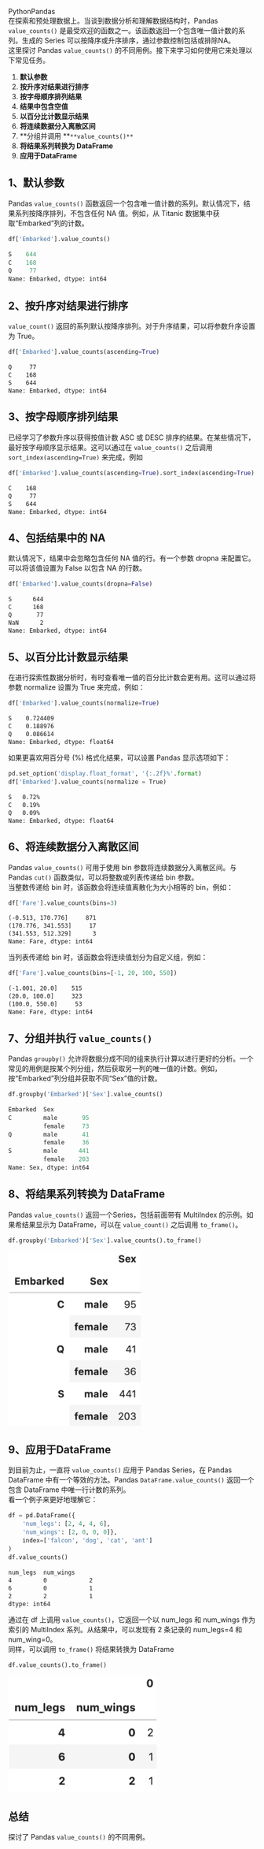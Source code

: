 PythonPandas<br />在探索和预处理数据上。当谈到数据分析和理解数据结构时，Pandas `value_counts()` 是最受欢迎的函数之一。该函数返回一个包含唯一值计数的系列。生成的 Series 可以按降序或升序排序，通过参数控制包括或排除NA。<br />这里探讨 Pandas `value_counts()` 的不同用例。接下来学习如何使用它来处理以下常见任务。

1. **默认参数**
2. **按升序对结果进行排序**
3. **按字母顺序排列结果**
4. **结果中包含空值**
5. **以百分比计数显示结果**
6. **将连续数据分入离散区间**
7. **分组并调用 **`**value_counts()**`
8. **将结果系列转换为 DataFrame**
9. **应用于DataFrame**
<a name="ZD8Yx"></a>
## 1、默认参数
Pandas `value_counts()` 函数返回一个包含唯一值计数的系列。默认情况下，结果系列按降序排列，不包含任何 NA 值。例如，从 Titanic 数据集中获取“Embarked”列的计数。
```python
df['Embarked'].value_counts()
```
```python
S    644 
C    168 
Q     77 
Name: Embarked, dtype: int64
```
<a name="iNf9Z"></a>
## 2、按升序对结果进行排序
`value_count()` 返回的系列默认按降序排列。对于升序结果，可以将参数升序设置为 True。
```python
df['Embarked'].value_counts(ascending=True)
```
```
Q     77 
C    168 
S    644 
Name: Embarked, dtype: int64
```
<a name="IGBNr"></a>
## 3、按字母顺序排列结果
已经学习了参数升序以获得按值计数 ASC 或 DESC 排序的结果。在某些情况下，最好按字母顺序显示结果。这可以通过在 `value_counts()` 之后调用 `sort_index(ascending=True)` 来完成，例如
```python
df['Embarked'].value_counts(ascending=True).sort_index(ascending=True)
```
```
C    168 
Q     77 
S    644 
Name: Embarked, dtype: int64
```
<a name="wVmex"></a>
## 4、包括结果中的 NA
默认情况下，结果中会忽略包含任何 NA 值的行。有一个参数 dropna 来配置它。可以将该值设置为 False 以包含 NA 的行数。
```python
df['Embarked'].value_counts(dropna=False)
```
```
S      644 
C      168 
Q       77 
NaN      2 
Name: Embarked, dtype: int64
```
<a name="cqVls"></a>
## 5、以百分比计数显示结果
在进行探索性数据分析时，有时查看唯一值的百分比计数会更有用。这可以通过将参数 normalize 设置为 True 来完成，例如：
```python
df['Embarked'].value_counts(normalize=True)
```
```
S    0.724409 
C    0.188976 
Q    0.086614 
Name: Embarked, dtype: float64
```
如果更喜欢用百分号 (%) 格式化结果，可以设置 Pandas 显示选项如下：
```python
pd.set_option('display.float_format', '{:.2f}%'.format) 
df['Embarked'].value_counts(normalize = True)
```
```
S   0.72% 
C   0.19% 
Q   0.09% 
Name: Embarked, dtype: float64
```
<a name="bbyZ6"></a>
## 6、将连续数据分入离散区间
Pandas `value_counts()` 可用于使用 bin 参数将连续数据分入离散区间。与 Pandas `cut()` 函数类似，可以将整数或列表传递给 bin 参数。<br />当整数传递给 bin 时，该函数会将连续值离散化为大小相等的 bin，例如：
```python
df['Fare'].value_counts(bins=3)
```
```
(-0.513, 170.776]     871 
(170.776, 341.553]     17 
(341.553, 512.329]      3 
Name: Fare, dtype: int64
```
当列表传递给 bin 时，该函数会将连续值划分为自定义组，例如：
```python
df['Fare'].value_counts(bins=[-1, 20, 100, 550])
```
```
(-1.001, 20.0]    515 
(20.0, 100.0]     323 
(100.0, 550.0]     53 
Name: Fare, dtype: int64
```
<a name="dynvZ"></a>
## 7、分组并执行 `value_counts()`
Pandas `groupby()` 允许将数据分成不同的组来执行计算以进行更好的分析。一个常见的用例是按某个列分组，然后获取另一列的唯一值的计数。例如，按“Embarked”列分组并获取不同“Sex”值的计数。
```python
df.groupby('Embarked')['Sex'].value_counts() 
```
```python
Embarked  Sex    
C         male       95 
          female     73 
Q         male       41 
          female     36 
S         male      441 
          female    203 
Name: Sex, dtype: int64
```
<a name="eeku6"></a>
## 8、将结果系列转换为 DataFrame
Pandas `value_counts()` 返回一个Series，包括前面带有 MultiIndex 的示例。如果希结果显示为 DataFrame，可以在 `value_count()` 之后调用 `to_frame()`。
```python
df.groupby('Embarked')['Sex'].value_counts().to_frame()
```
![](./img/1668658873095-741b4d5d-7d57-404a-adca-550e1d5d358a.png)
<a name="ZBtTJ"></a>
## 9、应用于DataFrame
到目前为止，一直将 `value_counts()` 应用于 Pandas Series，在 Pandas DataFrame 中有一个等效的方法。Pandas `DataFrame.value_counts()` 返回一个包含 DataFrame 中唯一行计数的系列。<br />看一个例子来更好地理解它：
```python
df = pd.DataFrame({ 
    'num_legs': [2, 4, 4, 6], 
    'num_wings': [2, 0, 0, 0]}, 
    index=['falcon', 'dog', 'cat', 'ant'] 
) 
df.value_counts()
```
```
num_legs  num_wings 
4         0            2 
6         0            1 
2         2            1 
dtype: int64
```
通过在 df 上调用 `value_counts()`，它返回一个以 num_legs 和 num_wings 作为索引的 MultiIndex 系列。从结果中，可以发现有 2 条记录的 num_legs=4 和 num_wing=0。<br />同样，可以调用 `to_frame()` 将结果转换为 DataFrame
```python
df.value_counts().to_frame()
```
![](./img/1668658873178-f6fa7ea1-545c-429e-84dd-2154bec2f17e.png)
<a name="K52O9"></a>
## 总结
探讨了 Pandas `value_counts()` 的不同用例。
